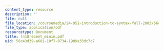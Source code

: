 ```yaml
---
content_type: resource
description: ''
file: null
file_location: /coursemedia/24-951-introduction-to-syntax-fall-2003/56c43d39a68110f707341989a33dc7c7_ln18recent_minim.pdf
file_type: application/pdf
resourcetype: Document
title: ln18recent_minim.pdf
uid: 56c43d39-a681-10f7-0734-1989a33dc7c7
---
```

